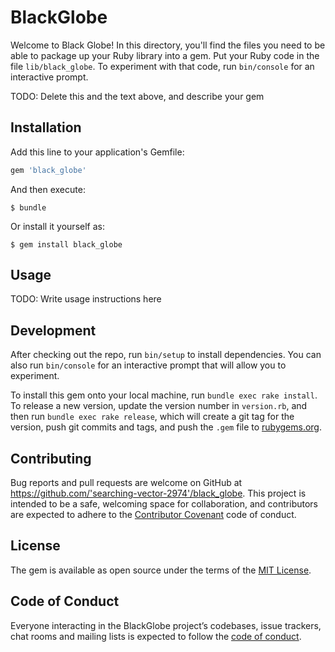 # BlackGlobe

Welcome to Black Globe! In this directory, you'll find the files you need to be able to package up your Ruby library into a gem. Put your Ruby code in the file `lib/black_globe`. To experiment with that code, run `bin/console` for an interactive prompt.

TODO: Delete this and the text above, and describe your gem

## Installation

Add this line to your application's Gemfile:

```ruby
gem 'black_globe'
```

And then execute:

    $ bundle

Or install it yourself as:

    $ gem install black_globe

## Usage

TODO: Write usage instructions here

## Development

After checking out the repo, run `bin/setup` to install dependencies. You can also run `bin/console` for an interactive prompt that will allow you to experiment.

To install this gem onto your local machine, run `bundle exec rake install`. To release a new version, update the version number in `version.rb`, and then run `bundle exec rake release`, which will create a git tag for the version, push git commits and tags, and push the `.gem` file to [rubygems.org](https://rubygems.org).

## Contributing

Bug reports and pull requests are welcome on GitHub at https://github.com/'searching-vector-2974'/black_globe. This project is intended to be a safe, welcoming space for collaboration, and contributors are expected to adhere to the [Contributor Covenant](http://contributor-covenant.org) code of conduct.

## License

The gem is available as open source under the terms of the [MIT License](https://opensource.org/licenses/MIT).

## Code of Conduct

Everyone interacting in the BlackGlobe project’s codebases, issue trackers, chat rooms and mailing lists is expected to follow the [code of conduct](https://github.com/'searching-vector-2974'/black_globe/blob/master/CODE_OF_CONDUCT.md).
